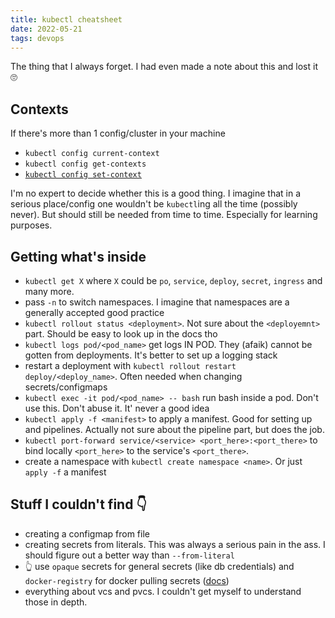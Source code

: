 ```yaml
---
title: kubectl cheatsheet
date: 2022-05-21
tags: devops
---
```


The thing that I always forget. I had even made a note about this and lost it 🙄

## Contexts

If there's more than 1 config/cluster in your machine

- `kubectl config current-context`
- `kubectl config get-contexts`
- [`kubectl config set-context`](https://jamesdefabia.github.io/docs/user-guide/kubectl/kubectl_config_set-context/)

I'm no expert to decide whether this is a good thing. I imagine that in a serious place/config one wouldn't be `kubectl`ing all the time (possibly never). But should still be needed from time to time. Especially for learning purposes.

## Getting what's inside

- `kubectl get X` where `X` could be `po`, `service`, `deploy`, `secret`, `ingress` and many more.
- pass `-n` to switch namespaces. I imagine that namespaces are a generally accepted good practice
- `kubectl rollout status <deployment>`. Not sure about the `<deployemnt>` part. Should be easy to look up in the docs tho
- `kubectl logs pod/<pod_name>` get logs IN POD. They (afaik) cannot be gotten from deployments. It's better to set up a logging stack
- restart a deployment with `kubectl rollout restart deploy/<deploy_name>`. Often needed when changing secrets/configmaps
- `kubectl exec -it pod/<pod_name> -- bash` run bash inside a pod. Don't use this. Don't abuse it. It' never a good idea
- `kubectl apply -f <manifest>` to apply a manifest. Good for setting up and pipelines. Actually not sure about the pipeline part, but does the job.
- `kubectl port-forward service/<service> <port_here>:<port_there>` to bind locally `<port_here>` to the service's `<port_there>`.
- create a namespace with `kubectl create namespace <name>`. Or just `apply -f` a manifest

## Stuff I couldn't find 👇

- creating a configmap from file
- creating secrets from literals. This was always a serious pain in the ass. I should figure out a better way than `--from-literal`
- 👆 use `opaque` secrets for general secrets (like db credentials) and `docker-registry` for docker pulling secrets ([docs](https://kubernetes.io/docs/concepts/configuration/secret/#docker-config-secrets))
- everything about vcs and pvcs. I couldn't get myself to understand those in depth.

